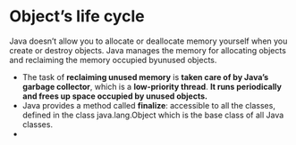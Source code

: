 # Object’s life cycle
Java doesn’t allow you to allocate or deallocate memory yourself when you create or destroy objects. Java manages the memory for allocating objects and reclaiming the memory occupied byunused objects.
- The task of **reclaiming unused memory** is **taken care of by Java’s garbage collector**, which is a **low-priority thread**. **It runs periodically and frees up space occupied by unused objects.** 
- Java provides a method called **finalize**: accessible to all the classes, defined in the class java.lang.Object which is the base class of all Java classes.
- 